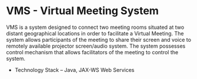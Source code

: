 # VMS - Virtual Meeting System

VMS is a system designed to connect two meeting rooms situated at two distant geographical locations in order to facilitate a Virtual Meeting. The system allows participants of the meeting to share their screen and voice to remotely available projector screen/audio system. The system possesses control mechanism that allows facilitators of the meeting to control the system.

- Technology Stack – Java, JAX-WS Web Services
